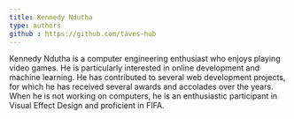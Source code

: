 ```yaml
---
title: Kennedy Ndutha
type: authors
github : https://github.com/taves-hub
---
```

Kennedy Ndutha is a computer engineering enthusiast who enjoys playing video games. He is particularly interested in online development and machine learning. He has contributed to several web development projects, for which he has received several awards and accolades over the years. When he is not working on computers, he is an enthusiastic participant in Visual Effect Design and proficient in FIFA.
